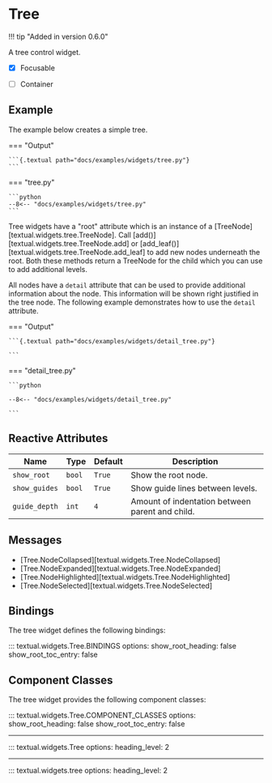 # Tree

!!! tip "Added in version 0.6.0"

A tree control widget.

- [x] Focusable
- [ ] Container


## Example

The example below creates a simple tree.

=== "Output"

    ```{.textual path="docs/examples/widgets/tree.py"}
    ```

=== "tree.py"

    ```python
    --8<-- "docs/examples/widgets/tree.py"
    ```

Tree widgets have a "root" attribute which is an instance of a [TreeNode][textual.widgets.tree.TreeNode]. Call [add()][textual.widgets.tree.TreeNode.add] or [add_leaf()][textual.widgets.tree.TreeNode.add_leaf] to add new nodes underneath the root. Both these methods return a TreeNode for the child which you can use to add additional levels.


All nodes have a `detail` attribute that can be used to provide additional information about the node. This information will be shown right justified in the tree node. The following example demonstrates how to use the `detail` attribute.

=== "Output"


    ```{.textual path="docs/examples/widgets/detail_tree.py"}

    ```


=== "detail_tree.py"


    ```python

    --8<-- "docs/examples/widgets/detail_tree.py"

    ```


## Reactive Attributes

| Name          | Type   | Default | Description                                     |
| ------------- | ------ | ------- | ----------------------------------------------- |
| `show_root`   | `bool` | `True`  | Show the root node.                             |
| `show_guides` | `bool` | `True`  | Show guide lines between levels.                |
| `guide_depth` | `int`  | `4`     | Amount of indentation between parent and child. |

## Messages

- [Tree.NodeCollapsed][textual.widgets.Tree.NodeCollapsed]
- [Tree.NodeExpanded][textual.widgets.Tree.NodeExpanded]
- [Tree.NodeHighlighted][textual.widgets.Tree.NodeHighlighted]
- [Tree.NodeSelected][textual.widgets.Tree.NodeSelected]

## Bindings

The tree widget defines the following bindings:

::: textual.widgets.Tree.BINDINGS
    options:
      show_root_heading: false
      show_root_toc_entry: false

## Component Classes

The tree widget provides the following component classes:

::: textual.widgets.Tree.COMPONENT_CLASSES
    options:
      show_root_heading: false
      show_root_toc_entry: false


---


::: textual.widgets.Tree
    options:
      heading_level: 2

---

::: textual.widgets.tree
    options:
      heading_level: 2
